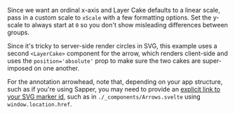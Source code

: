 Since we want an ordinal x-axis and Layer Cake defaults to a linear scale, pass in a custom scale to `xScale` with a few formatting options. Set the y-scale to always start at `0` so you don't show misleading differences between groups.

Since it's tricky to server-side render circles in SVG, this example uses a second `<LayerCake>` component for the arrow, which renders client-side and uses the `position='absolute'` prop to make sure the two cakes are super-imposed on one another.

For the annotation arrowhead, note that, depending on your app structure, such as if you're using Sapper, you may need to provide an [explicit link to your SVG marker id](https://github.com/sveltejs/svelte/issues/3450), such as in `./_components/Arrows.svelte` using `window.location.href`.
